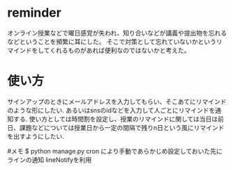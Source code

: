 # reminder
オンライン授業などで曜日感覚が失われ、知り合いなどが講義や提出物を忘れるなどということを頻繁に耳にした。
そこで対策として忘れていないかというリマインドをしてくれるものがあれば便利なのではないかと考えた。


# 使い方
サインアップのときにメールアドレスを入力してもらい、そこあてにリマインドのような形にしたい.
あるいはsnsのidなどを入力して人ごとにリマインドを通知する.
使い方としては時間割を設定し、授業のリマインドに関しては当日は前日、課題などについては授業日から一定の間隔で残りn日という風にリマインドを出すようにしたい.



#メモ
$ python manage.py cron
により手動であらかじめ設定しておいた先にラインの通知
lineNotifyを利用
